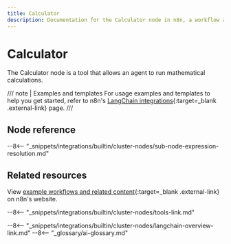 ```yaml
---
title: Calculator
description: Documentation for the Calculator node in n8n, a workflow automation platform. Includes details of operations and configuration, and links to examples and credentials information.
---
```


# Calculator

The Calculator node is a tool that allows an agent to run mathematical calculations. 

/// note | Examples and templates
For usage examples and templates to help you get started, refer to n8n's [LangChain integrations](https://n8n.io/integrations/calculator/){:target=_blank .external-link} page.
///

## Node reference

--8<-- "_snippets/integrations/builtin/cluster-nodes/sub-node-expression-resolution.md"

## Related resources

View [example workflows and related content](https://n8n.io/integrations/calculator/){:target=_blank .external-link} on n8n's website.

--8<-- "_snippets/integrations/builtin/cluster-nodes/tools-link.md"

--8<-- "_snippets/integrations/builtin/cluster-nodes/langchain-overview-link.md"
--8<-- "_glossary/ai-glossary.md"
